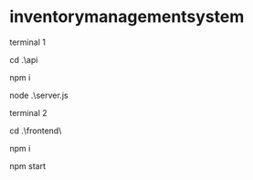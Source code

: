 # inventorymanagementsystem

terminal 1

cd .\api

npm i

node .\server.js

terminal 2

cd .\frontend\

npm i

npm start

